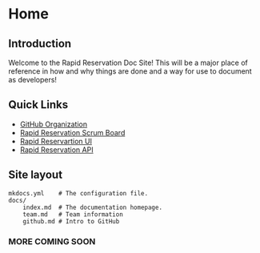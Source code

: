 # Home

## Introduction

Welcome to the Rapid Reservation Doc Site! This will be a major place of reference in how and why things are done and a way for use to document as developers!

## Quick Links

- [GitHub Organization](https://github.com/Rapid-Reservation)
- [Rapid Reservation Scrum Board](https://github.com/orgs/Rapid-Reservation/projects/1/views/1)
- [Rapid Reservartion UI](https://github.com/Rapid-Reservation/rapid-ui)
- [Rapid Reservation API](https://github.com/Rapid-Reservation/rapid-api)

## Site layout

    mkdocs.yml    # The configuration file.
    docs/
        index.md  # The documentation homepage.
        team.md   # Team information
        github.md # Intro to GitHub

### MORE COMING SOON
